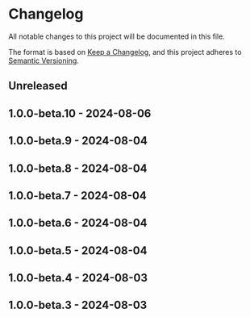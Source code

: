 # Changelog
All notable changes to this project will be documented in this file.

The format is based on [Keep a Changelog](https://keepachangelog.com/en/1.0.0/),
and this project adheres to [Semantic Versioning](https://semver.org/spec/v2.0.0.html).

## Unreleased

## 1.0.0-beta.10 - 2024-08-06

## 1.0.0-beta.9 - 2024-08-04

## 1.0.0-beta.8 - 2024-08-04

## 1.0.0-beta.7 - 2024-08-04

## 1.0.0-beta.6 - 2024-08-04

## 1.0.0-beta.5 - 2024-08-04

## 1.0.0-beta.4 - 2024-08-03

## 1.0.0-beta.3 - 2024-08-03
